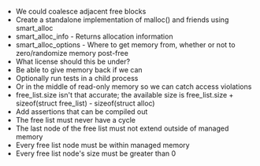   * We could coalesce adjacent free blocks
  * Create a standalone implementation of malloc() and friends using smart\_alloc
  * smart\_alloc\_info - Returns allocation information
  * smart\_alloc\_options - Where to get memory from, whether or not to zero/randomize memory post-free
  * What license should this be under?
  * Be able to give memory back if we can
  * Optionally run tests in a child process
   * Or in the middle of read-only memory so we can catch access violations
  * free\_list.size isn't that accurate; the available size is free\_list.size + sizeof(struct free\_list) - sizeof(struct alloc)
  * Add assertions that can be compiled out
   * The free list must never have a cycle
   * The last node of the free list must not extend outside of managed memory
   * Every free list node must be within managed memory
   * Every free list node's size must be greater than 0
